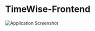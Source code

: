 # TimeWise-Frontend
![Application Screenshot](https://github.com/Sundera96/TimeWise-Frontend/blob/278d883c9428f84c99564d15e2773fc3c3f2f51a/Screenshot%20from%202024-04-10%2021-22-14.png)
